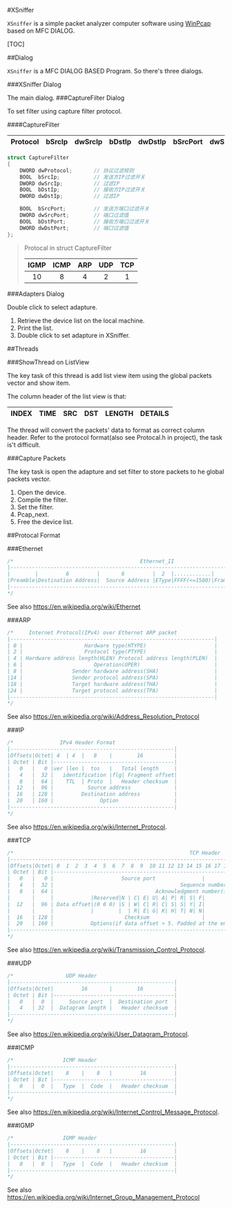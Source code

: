 #XSniffer

``XSniffer`` is a simple packet analyzer computer software using [WinPcap](https://www.winpcap.org) based on MFC DIALOG. 

[TOC]

##Dialog

``XSniffer`` is a MFC DIALOG BASED Program. So there's three dialogs.

###XSniffer Dialog

The main dialog. 
###CaptureFilter Dialog

To set filter using capture filter protocol.

####CaptureFilter

| Protocol | bSrcIp | dwSrcIp | bDstIp | dwDstIp | bSrcPort | dwSrcPort | bDstPort | dwDstPort |
| ----- |:-----:|:-----:|:-----:|:-----:|:-----:|:-----:|:-----:|-----:|


```C++
struct CaptureFilter
{
    DWORD dwProtocol;       // 协议过滤规则
    BOOL  bSrcIp;           // 发送方IP过滤开关
    DWORD dwSrcIp;          // 过滤IP
    BOOL  bDstIp;           // 接收方IP过滤开关
    DWORD dwDstIp;          // 过滤IP

    BOOL  bSrcPort;         // 发送方端口过滤开关
    DWORD dwSrcPort;        // 端口过滤值
    BOOL  bDstPort;         // 接收方端口过滤开关
    DWORD dwDstPort;        // 端口过滤值
};
```


> Protocal in struct CaptureFilter
> 
>| IGMP | ICMP | ARP | UDP | TCP |
>|:----:|:-----:|:-----:|:-----:|:-----:|
>| 10 | 8 | 4 | 2 | 1 |


###Adapters Dialog

Double click to select adapture.

1. Retrieve the device list on the local machine.
2. Print the list.
3. Double click to set adapture in XSniffer.


##Threads

###ShowThread on ListView

The key task of this thread is add list view item using the global packets vector and show item.

The column header of the list view is that:

| INDEX | TIME | SRC | DST | LENGTH | DETAILS |
|:-----:|:----:|:-----:|:-----:|:-----:|:-----:|

The thread will convert the packets' data to format as correct column header. Refer to the protocol format(also see Protocal.h in project), the task is't difficult. 

###Capture Packets

The key task is open the adapture and set filter to store packets to he global packets vector.

1. Open the device.
2. Compile the filter.
3. Set the filter.
4. Pcap_next.
5. Free the device list.

##Protocal Format

###Ethernet

```C++
/*                                         Ethernet_II
|-------------------------------------------------------------------------------------------|
|        |         6         |       6         |  2  |............|            4            |
|Preamble|Destination Address|  Source Address |EType|FFFF(<=1500)|Frame Check Sequence(CRC)|
|-------------------------------------------------------------------------------------------|
*/
```

See also https://en.wikipedia.org/wiki/Ethernet

###ARP

```C++
/*     Internet Protocol(IPv4) over Ethernet ARP packet
|------------------------------------------------------------------|
| 0 |                    Hardware type(HTYPE)                      |
| 2 |                    Protocol type(PTYPE)                      |
| 4 | Hardware address length(HLEN) Protocol address length(PLEN)  |
| 6 |                       Operation(OPER)                        |
| 8 |                Sender hardware address(SHA)                  |
|14 |                Sender protocol address(SPA)                  |
|18 |                Target hardware address(THA)                  |
|24 |                Target protocol address(TPA)                  |
|------------------------------------------------------------------|
*/
```


See also https://en.wikipedia.org/wiki/Address_Resolution_Protocol

###IP

```C++
/*               IPv4 Header Format
|-----------------------------------------------------|
|Offsets|Octet| 4  | 4  |   8    |        16          |
| Octet | Bit |---------------------------------------|
|   0   |   0 |ver |len |  tos   |   Total length     |
|   4   |  32 |   identification |flg| Fragment offset|
|   8   |  64 |    TTL  | Proto  |   Header checksum  |
|  12   |  96 |           Source address              |
|  16   | 128 |         Destination address           |
|  20   | 160 |               Option                  |
|-----------------------------------------------------|
*/
```

See also https://en.wikipedia.org/wiki/Internet_Protocol.

###TCP

```C++
/*                                                         TCP Header
|--------------------------------------------------------------------------------------------------------------|
|Offsets|Octet| 0  1  2  3  4  5  6  7  8  9  10 11 12 13 14 15 16 17 18 19 20 21 22 23 24 25 26 27 28 29 30 31|
| Octet | Bit |------------------------------------------------------------------------------------------------|
|   0   |   0 |                      Source port               |                Destination port               |
|   4   |  32 |                                         Sequence number                                        |
|   8   |  64 |                                 Acknowledgment number(if ACK set)                              |
|       |     |            |Reserved|N | C| E| U| A| P| R| S| F|                                               |
|  12   |  96 | Data offset|(0 0 0) |S | W| C| R| C| S| S| Y| I|                  Window Size                  |
|       |     |            |        |  | R| E| G| K| H| T| N| N|                                               |
|  16   | 128 |                       Checksum                 |            Urgent pointer(if URG set)         |
|  20   | 160 |            Options(if data offset > 5. Padded at the end with "0" bytes if necessary.)         |
|--------------------------------------------------------------------------------------------------------------|
*/
```

See also https://en.wikipedia.org/wiki/Transmission_Control_Protocol.

###UDP

```C++
/*                 UDP Header
|-----------------------------------------------------|
|Offsets|Octet|         16       |        16          |
| Octet | Bit |---------------------------------------|
|   0   |  0  |     Source port  |  Destination port  |
|   4   | 32  |  Datagram length |   Header checksum  |
|-----------------------------------------------------|
*/
```

See also https://en.wikipedia.org/wiki/User_Datagram_Protocol.

###ICMP

```C++
/*                ICMP Header
|-----------------------------------------------------|
|Offsets|Octet|    8    |    8   |         16         |
| Octet | Bit |---------------------------------------|
|   0   |  0  |   Type  |  Code  |   Header checksum  |
|-----------------------------------------------------|
*/
```

See also https://en.wikipedia.org/wiki/Internet_Control_Message_Protocol.

###IGMP

```C++
/*                IGMP Header
|-----------------------------------------------------|
|Offsets|Octet|    8    |    8   |         16         |
| Octet | Bit |---------------------------------------|
|   0   |  0  |   Type  |  Code  |   Header checksum  |
|-----------------------------------------------------|
*/
```
See also https://en.wikipedia.org/wiki/Internet_Group_Management_Protocol

